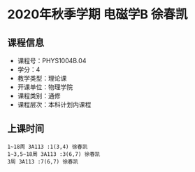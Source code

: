 # 2020年秋季学期 电磁学B 徐春凯






## 课程信息

- 课程号：PHYS1004B.04
- 学分：4
- 教学类型：理论课
- 开课单位：物理学院
- 课程类别：通修
- 课程层次：本科计划内课程

## 上课时间

```
1~18周 3A113 :1(3,4) 徐春凯
1~3,5~18周 3A113 :3(6,7) 徐春凯
3周 3A113 :7(6,7) 徐春凯
```

